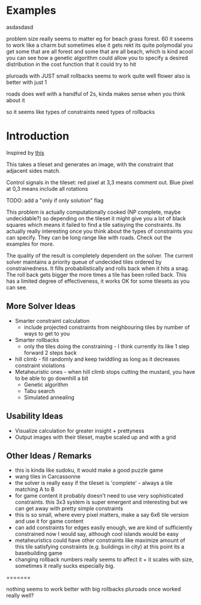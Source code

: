 # Examples

asdasdasd

problem size really seems to matter eg for beach grass forest. 60 it sseems to work like a charm but sometimes else it gets rekt
its quite polymodal you get some that are all forest and some that are all beach, which is kind acool
you can see how a genetic algorithm could allow you to specify a desired distribution in the cost function that it could try to hit


pluroads with JUST small rollbacks seems to work quite well
flower also is better with just 1

roads does well with a handful of 2s, kinda makes sense when you think about it


so it seems like types of constraints need types of rollbacks

# Introduction
Inspired by [this](https://ijdykeman.github.io/ml/2017/10/12/wang-tile-procedural-generation.html)

This takes a tileset and generates an image, with the constraint that adjacent sides match.


Control signals in the tileset: red pixel at 3,3 means comment out. Blue pixel at 0,3 means include all rotations

TODO: add a "only if only solution" flag


This problem is actually computationally cooked (NP complete, maybe undecidable?) so depending on the tileset it might give you a lot of black squares which means it failed to find a tile satisying the constraints. Its actually really interesting once you think about the types of constraints you can specify. They can be long range like with roads. Check out the examples for more.


The quality of the result is completely dependent on the solver. The current solver maintains a priority queue of undecided tiles ordered by constrainedness. It fills probabilistically and rolls back when it hits a snag. The roll back gets bigger the more times a tile has been rolled back. This has a limited degree of effectiveness, it works OK for some tilesets as you can see.

## More Solver Ideas
* Smarter constraint calculation
  * include projected constraints from neighbouring tiles by number of ways to get to you
* Smarter rollbacks
  * only the tiles doing the constraining - I think currently its like 1 step forward 2 steps back
* hill climb - fill randomly and keep twiddling as long as it decreases constraint violations
* Metaheuristic ones - when hill climb stops cutting the mustard, you have to be able to go downhill a bit
  * Genetic algorithm
  * Tabu search 
  * Simulated annealing

## Usability Ideas
* Visualize calculation for greater insight + prettyness
* Output images with their tileset, maybe scaled up and with a grid

## Other Ideas / Remarks
* this is kinda like sudoku, it would make a good puzzle game
* wang tiles in Carcassonne
* the solver is really easy if the tileset is 'complete' - always a tile matching A to B
* for game content it probably doesn't need to use very sophisticated constraints. this 3x3 system is super emergent and interesting but we can get away with pretty simple constraints
* this is so small, where every pixel matters, make a say 6x6 tile version and use it for game content
* can add constraints for edges easily enough, we are kind of sufficiently constrained now I would say, although cool islands would be easy
* metaheuristics could have other constraints like maximize amount of this tile satisfying constraints (e.g. buildings in city) at this point its a basebuilding game
* changing rollback numbers really seems to affect it + it scales with size, sometimes it really sucks especially big.


=======

nothing seems to work better with big rollbacks
pluroads once worked really well?